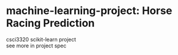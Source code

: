 # machine-learning-project: Horse Racing Prediction
csci3320 scikit-learn project  
see more in project spec
